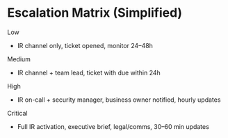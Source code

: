 # Escalation Matrix (Simplified)

Low
- IR channel only, ticket opened, monitor 24–48h

Medium
- IR channel + team lead, ticket with due within 24h

High
- IR on-call + security manager, business owner notified, hourly updates

Critical
- Full IR activation, executive brief, legal/comms, 30–60 min updates
